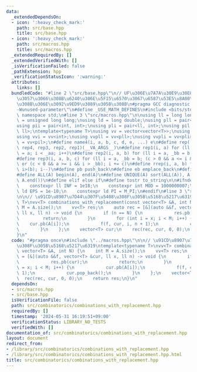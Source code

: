```yaml
---
data:
  _extendedDependsOn:
  - icon: ':heavy_check_mark:'
    path: src/base.hpp
    title: src/base.hpp
  - icon: ':heavy_check_mark:'
    path: src/macros.hpp
    title: src/macros.hpp
  _extendedRequiredBy: []
  _extendedVerifiedWith: []
  _isVerificationFailed: false
  _pathExtension: hpp
  _verificationStatusIcon: ':warning:'
  attributes:
    links: []
  bundledCode: "#line 2 \"src/base.hpp\"\n// UF\u306E\u7A7A\u30E9\u30E0\u30C0\u6E21\
    \u3057\u3066\u308B\u6240\u306E\u5F15\u6570\u3067\u6587\u53E5\u8A00\u308F\u308C\
    \u308B\u306E\u3092\u9ED9\u3089\u305B\u308B\n#pragma GCC diagnostic ignored \"\
    -Wunused-parameter\"\n#define _USE_MATH_DEFINES\n#include <bits/stdc++.h>\nusing\
    \ namespace std;\n#line 3 \"src/macros.hpp\"\n\nusing ll = long long;\nusing ull\
    \ = unsigned long long;\nusing ld = long double;\nusing pll = pair<ll, ll>;\n\
    using pii = pair<int, int>;\nusing pli = pair<ll, int>;\nusing pil = pair<int,\
    \ ll>;\ntemplate<typename T>\nusing vv = vector<vector<T>>;\nusing vvl = vv<ll>;\n\
    using vvi = vv<int>;\nusing vvpll = vv<pll>;\nusing vvpli = vv<pli>;\nusing vvpil\
    \ = vv<pil>;\n#define name4(i, a, b, c, d, e, ...) e\n#define rep(...) name4(__VA_ARGS__,\
    \ rep4, rep3, rep2, rep1)(__VA_ARGS__)\n#define rep1(i, a) for (ll i = 0, _aa\
    \ = a; i < _aa; i++)\n#define rep2(i, a, b) for (ll i = a, _bb = b; i < _bb; i++)\n\
    #define rep3(i, a, b, c) for (ll i = a, _bb = b; (c > 0 && a <= i && i < _bb)\
    \ or (c < 0 && a >= i && i > _bb); i += c)\n#define rrep(i, a, b) for (ll i=(a);\
    \ i>(b); i--)\n#define pb push_back\n#define eb emplace_back\n#define mkp make_pair\n\
    #define ALL(A) begin(A), end(A)\n#define UNIQUE(A) sort(ALL(A)), A.erase(unique(ALL(A)),\
    \ A.end())\n#define elif else if\n#define tostr to_string\n\n#ifndef CONSTANTS\n\
    \    constexpr ll INF = 1e18;\n    constexpr int MOD = 1000000007;\n    constexpr\
    \ ld EPS = 1e-10;\n    constexpr ld PI = M_PI;\n#endif\n#line 3 \"src/combinatorics/combinations_with_replacement.hpp\"\
    \n\n// \u91CD\u8907\u7D44\u307F\u5408\u308F\u305B\u5168\u5217\u6319\ntemplate<typename\
    \ T>\nvv<T> combinations_with_replacement(const vector<T> &A, int N) {\n    int\
    \ M = A.size();\n    vv<T> res;\n    auto rec = [&](auto &&f, vector<T> &cur,\
    \ ll x, ll n) -> void {\n        if (n == N) {\n            res.pb(cur);\n   \
    \         return;\n        }\n        for (int i = x; i < M; i++) {\n        \
    \    cur.pb(A[i]);\n            f(f, cur, i, n + 1);\n            cur.pop_back();\n\
    \        }\n    };\n    vector<T> cur;\n    rec(rec, cur, 0, 0);\n    return res;\n\
    }\n"
  code: "#pragma once\n#include \"../macros.hpp\"\n\n// \u91CD\u8907\u7D44\u307F\u5408\
    \u308F\u305B\u5168\u5217\u6319\ntemplate<typename T>\nvv<T> combinations_with_replacement(const\
    \ vector<T> &A, int N) {\n    int M = A.size();\n    vv<T> res;\n    auto rec\
    \ = [&](auto &&f, vector<T> &cur, ll x, ll n) -> void {\n        if (n == N) {\n\
    \            res.pb(cur);\n            return;\n        }\n        for (int i\
    \ = x; i < M; i++) {\n            cur.pb(A[i]);\n            f(f, cur, i, n +\
    \ 1);\n            cur.pop_back();\n        }\n    };\n    vector<T> cur;\n  \
    \  rec(rec, cur, 0, 0);\n    return res;\n}\n"
  dependsOn:
  - src/macros.hpp
  - src/base.hpp
  isVerificationFile: false
  path: src/combinatorics/combinations_with_replacement.hpp
  requiredBy: []
  timestamp: '2024-05-31 16:19:51+09:00'
  verificationStatus: LIBRARY_NO_TESTS
  verifiedWith: []
documentation_of: src/combinatorics/combinations_with_replacement.hpp
layout: document
redirect_from:
- /library/src/combinatorics/combinations_with_replacement.hpp
- /library/src/combinatorics/combinations_with_replacement.hpp.html
title: src/combinatorics/combinations_with_replacement.hpp
---
```

